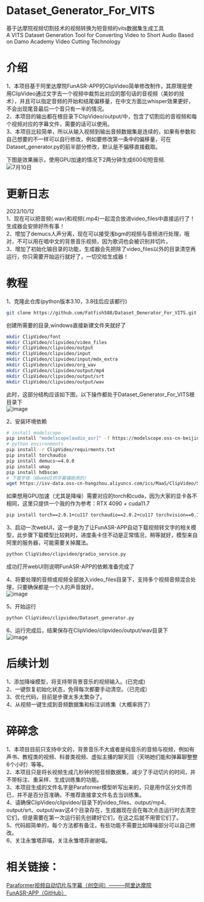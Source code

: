# Dataset_Generator_For_VITS
基于达摩院视频切割技术的视频转换为短音频的vits数据集生成工具   
A VITS Dataset Generation Tool for Converting Video to Short Audio Based on Damo Academy Video Cutting Technology  

# 介绍
1、本项目基于阿里达摩院FunASR-APP的ClipVideo简单修改制作，其原理是使用ClipVideo通过文字去一个视频中裁剪出对应的那句话的音视频（美妙的技术），并且可以指定音频的开始和结尾偏移量，在中文方面比whisper效果更好，不会出现尾音最后一个音只有一半的情况。  
2、本项目的输出都在根目录下ClipVideo/output/中，包含了切割后的音视频和每个视频对应的字幕文件，需要的话可以使用。  
3、本项目比较简单，所以从输入视频到输出音频数据集是连续的，如果有参数和自己想要的不一样可以自行修改，例如要修改第一条中的偏移量，可在Dataset_generator.py的前半部分修改，默认是不偏移直接截取。  
  
下图是效果展示，使用GPU加速的情况下2两分钟生成600句短音频.  
![7月10日](https://github.com/Fatfish588/Dataset_Generator_For_VITS/assets/59791439/00f57562-798a-4368-921c-6a6886f65d13)

# 更新日志
2023/10/12  
1、现在可以把音频(.wav)和视频(.mp4)一起混合放进video_files中直接运行了！生成器会安排好所有事！  
2、增加了demucs人声分离，现在可以接受浅bgm的视频与音频进行处理，哦对，不可以用在唱中文的背景音乐视频，因为歌词也会被识别并切片。  
3、增加了初始化输目录的功能，生成器会先把除了video_files以外的目录清空再运行，你只需要开始运行就好了，一切交给生成器！  

# 教程
1、克隆此仓库(python版本3.10，3.8往后应该都行)

```bash
git clone https://github.com/Fatfish588/Dataset_Denerator_For_VITS.git
```

创建所需要的目录,windows直接新建文件夹就好了
```bash
mkdir ClipVideo/font
mkdir ClipVideo/clipvideo/video_files
mkdir ClipVideo/clipvideo/output
mkdir ClipVideo/clipvideo/input
mkdir ClipVideo/clipvideo/input/mdx_extra
mkdir ClipVideo/clipvideo/org_wav
mkdir ClipVideo/clipvideo/output/mp4
mkdir ClipVideo/clipvideo/output/srt
mkdir ClipVideo/clipvideo/output/wav
```
此时，这部分结构应该如下图，以下操作都处于Dataset_Generator_For_VITS根目录下   
![image](https://github.com/Fatfish588/Dataset_Generator_For_VITS/assets/59791439/2c6ba932-4a9a-4c7f-902a-26cdfaa50c6b)
  


2、安装环境依赖
```bash
# install modelscope
pip install "modelscope[audio_asr]" -f https://modelscope.oss-cn-beijing.aliyuncs.com/releases/repo.html  
# python environments  
pip install -r ClipVideo/requirments.txt
pip install torchaudio 
pip install demucs~=4.0.0
pip install umap
pip install hdbscan  
# 下载字体（给webUI的字幕镶嵌用的）  
wget https://isv-data.oss-cn-hangzhou.aliyuncs.com/ics/MaaS/ClipVideo/STHeitiMedium.ttc -O ClipVideo/font/STHeitiMedium.ttc  
```    
如果想用GPU加速（尤其是降噪）需要对应的torch和cuda，因为大家的显卡各不相同，这里只提供一个我的作为参考：RTX 4090 + cuda11.7  
```bash
pip install torch==2.0.1+cu117 torchaudio==2.0.2+cu117 torchvision==0.15.2+cu117  --extra-index-url https://download.pytorch.org/whl/cu117
```
3、启动一次webUI，这一步是为了让FunASR-APP自动下载视频转文字的相关模型，此步骤下载模型比较耗时，进度条卡住不动是正常情况，稍等就好，模型来自阿里的服务器，可能需要关掉魔法。  

```bash
python ClipVideo/clipvideo/gradio_service.py
```  
成功打开webUI则说明FunASR-APP的依赖准备完成了  

4、将要处理的音频或视频全部放入video_files目录下，支持多个视频音频混合处理，只要确保都是一个人的声音就好。    
![image](https://github.com/Fatfish588/Dataset_Denerator_For_VITS/assets/59791439/a85784e4-b390-4c5c-b02d-c5cdf50d7e1c)

5、开始运行  

```bash
python ClipVideo/clipvideo/Dataset_generator.py 
```  
6、运行完成后，结果保存在ClipVideo/clipvideo/output/wav目录下  
![image](https://github.com/Fatfish588/Dataset_Generator_For_VITS/assets/59791439/ae24892e-7ab2-43ac-9485-46caf28b9df6)  


# 后续计划
1、添加降噪模型，将支持带背景音乐的视频输入。(已完成)  
2、一键恢复初始化状态，免得每次都要手动清空。（已完成）  
3、优化代码，目前是步骤太多太繁杂了。  
4、从视频一键生成到音频数据集和标注训练集（大概率鸽了）  
# 碎碎念
1、本项目目前只支持中文的，背景音乐不大或者是纯音乐的音频与视频，例如有声书、教程类的视频、科普类视频、虚拟主播的聊天回（天呐她们能和弹幕聊整整6个小时）等等。   
2、本项目只是将长视频生成几秒钟的短音频数据集，减少了手动切片的时间，并不带标注、重采样、生成训练集的功能。    
3、本项目生成的文件名字是Paraformer模型听写出来的，只是用作区分文件而已，并不是百分百准确，不推荐直接拿文件名去当训练集。    
4、请确保ClipVideo/clipvideo/目录下的video_files、output/mp4、output/srt、output/wav这4个目录存在，生成器现在会在每次点击运行时去清空它们，但是需要在第一次运行前先创建好它们，在这之后就不用管它们了。    
5、代码超简单的，每个方法都有备注，有些功能不需要比如降噪部分可以自己修改。    
6、关注永雏塔菲喵，关注永雏塔菲谢谢喵。    
# 相关链接：
[Paraformer视频自动切片与字幕（创空间）———阿里达摩院](https://modelscope.cn/studios/damo/funasr_app_clipvideo/summary)  
[FunASR-APP（GitHub）](https://github.com/alibaba-damo-academy/FunASR-APP)
